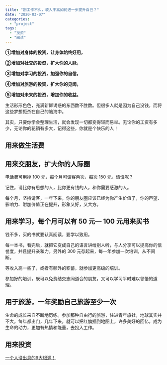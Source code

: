 ```yaml
---
title: "刚工作不久，收入不高如何进一步提升自己？"
date: "2020-03-07"
categories: 
  - "project"
tags: 
  - "投资"
  - "阅读"
---
```


**①增加对身体的投资，让身体始终好用，**

**②增加对社交的投资，扩大你的人脉，**

**③增加对学习的投资，加强你的自信，**

**④增加对旅游的投资，扩大你的见闻，**

**⑤增加对未来的投资，增加你的收益。**

生活形形色色，充满新鲜诱惑的东西数不胜数。但很多人就是因为自己没钱，而将这些梦想扼杀在自己的脑海中。

其实，只要你学会整理生活，就会发现一切都变得轻而易举。无论你的工资有多少，无论你的花销有多大，记得这些，你就是个快乐的人！

## 用来做生活费

## 用来交朋友，扩大你的人际圈

电话费可用掉 100 元，每个月可请客两次，每次 150 元。请谁呢？

记住，请比你有思想的人，比你更有钱的人，和你需要感激的人。

每个月，坚持请客，一年下来，你的朋友圈应该已经为你产生价值了，你的声望、影响力、附加价值正在提升，形象又好，又大方。

## 用来学习，每个月可以有 50 元— 100 元用来买书

钱不多，买的书就要认真阅读，要学以致用。

每一本书，看完后，就把它变成自己的语言讲给别人听，与人分享可以提高你的信誉度，并且提升亲和力。另外的 300 元存起来，每一年参加一次培训，从不间断。

等收入高一些了，或者有额外的积蓄，就参加更高级的培训。

参加好的培训，既可以免费结交志同道合的朋友，又可以学习平时难以领悟的道理。

## 用于旅游，一年奖励自己旅游至少一次

生命的成长来自不断地历练。参加那种自由行的旅游，住进青年旅社，地球其实并不大，每年都出门，几年下来，就可以把红旗插到地图上，许多美好的回忆，成为生命的动力，更加有热情和能量，去投入工作。

## 用来投资

[一个人没出息的9大根源！](https://fendou.la/poor-man-born.html)
